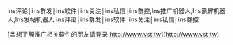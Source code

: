 ins评论│ins群发│ins软件│ins关注│ins私信│ins群控,Ins推广机器人,Ins霸屏机器人,Ins发帖机器人
ins评论│ins群发│ins软件│ins关注│ins私信│ins群控

[😍想了解推广相关软件的朋友请登录 http://www.vst.tw](http://www.vst.tw)



